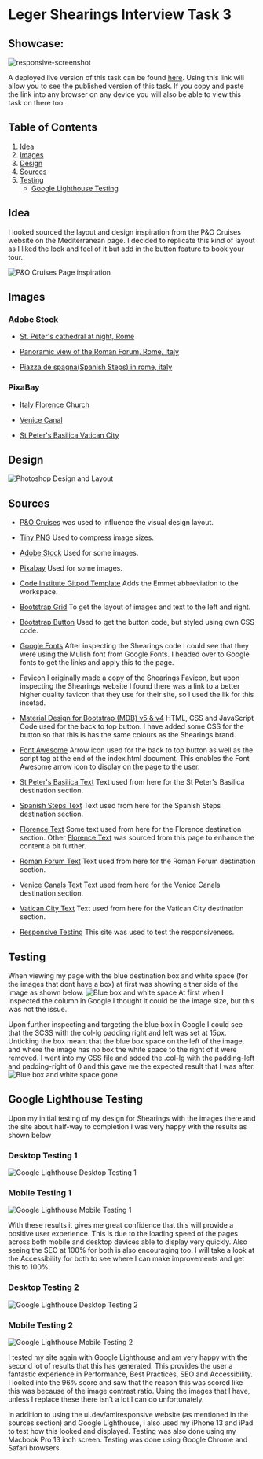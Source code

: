 # Leger Shearings Interview Task 3

## Showcase:
![responsive-screenshot](assets/images/testing/leger-shearings-responsiveness.jpg)

A deployed live version of this task can be found [here](https://andrewh1188.github.io/leger-shearings/).
Using this link will allow you to see the published version of this task. If you copy and paste the link into any browser on any device you will also be able to view this task on there too.

## Table of Contents
1. [Idea](#idea)
2. [Images](#Images)
3. [Design](#design)
4. [Sources](#sources)
5. [Testing](#testing)
    * [Google Lighthouse Testing](#google-lighthouse-testing)


## Idea
I looked sourced the layout and design inspiration from the P&O Cruises website on the Mediterranean page. I decided to replicate this kind of layout as I liked the look and feel of it but add in the button feature to book your tour.  

![P&O Cruises Page inspiration](assets/design/p-and-o-cruises-layout.png)

## Images
### Adobe Stock
* [St. Peter's cathedral at night, Rome](https://stock.adobe.com/uk/images/st-peter-s-cathedral-at-night-rome/44298623)

* [Panoramic view of the Roman Forum, Rome, Italy](https://stock.adobe.com/uk/images/panoramic-view-of-the-roman-forum-rome-italy/179316308)

* [Piazza de spagna(Spanish Steps) in rome, italy](https://stock.adobe.com/uk/images/piazza-de-spagna-spanish-steps-in-rome-italy/276263924)

### PixaBay

* [Italy Florence Church](https://pixabay.com/photos/italy-florence-church-tuscany-4256018/)

* [Venice Canal](https://pixabay.com/photos/venice-italy-city-urban-travel-2686292/)

* [St Peter's Basilica Vatican City](https://pixabay.com/photos/rome-st-peter-s-basilica-vatican-5778178/)


## Design
![Photoshop Design and Layout](assets/design/shearings-destination-page-andrew-harding.jpg)



## Sources
* [P&O Cruises](https://www.pocruises.com/cruise-destinations/mediterranean) was used to influence the visual design layout.

* [Tiny PNG](https://tinypng.com/) Used to compress image sizes.

* [Adobe Stock](https://stock.adobe.com/uk/) Used for some images.

* [Pixabay](https://pixabay.com/) Used for some images.

* [Code Institute Gitpod Template](https://github.com/Code-Institute-Org/gitpod-full-template) Adds the Emmet abbreviation to the workspace. 

* [Bootstrap Grid](https://getbootstrap.com/docs/4.0/layout/grid/) To get the layout of images and text to the left and right.

* [Bootstrap Button](https://getbootstrap.com/docs/4.0/components/buttons/) Used to get the button code, but styled using own CSS code.

* [Google Fonts](https://fonts.google.com/specimen/Mulish?query=mulish) After inspecting the Shearings code I could see that they were using the Mulish font from Google Fonts. I headed over to Google fonts to get the links and apply this to the page.

* [Favicon](https://shearings.imgix.net/Content/Shearings/images/favicons/apple-touch-icon.png) I originally made a copy of the Shearings Favicon, but upon inspecting the Shearings website I found there was a link to a better higher quality favicon that they use for their site, so I used the lik for this insetad.

* [Material Design for Bootstrap (MDB) v5 & v4](https://mdbootstrap.com/docs/standard/extended/back-to-top/) HTML, CSS and JavaScript Code used for the back to top button. I have added some CSS for the button so that this is has the same colours as the Shearings brand.

* [Font Awesome](https://fontawesome.com/icons/arrow-up?s=regular&f=classic) Arrow icon used for the back to top button as well as the script tag at the end of the index.html document. This enables the Font Awesome arrow icon to display on the page to the user.

* [St Peter's Basilica Text](https://www.rome.net/st-peters-basilica) Text used from here for the St Peter's Basilica destination section.

* [Spanish Steps Text](https://romesite.com/spanish-steps.html) Text used from here for the Spanish Steps destination section.

* [Florence Text](https://www.visitflorence.com/itineraries-in-florence/three-walking-itineraries.html) Some text used from here for the Florence destination section. Other [Florence Text](https://www.italyguides.it/en/tuscany/florence) was sourced from this page to enhance the content a bit further.

* [Roman Forum Text](https://www.rome.net/roman-forum) Text used from here for the Roman Forum destination section.

* [Venice Canals Text](https://www.goparoo.com/venice/attractions/canals/) Text used from here for the Venice Canals destination section.

* [Vatican City Text](https://www.rome.net/vatican-city) Text used from here for the Vatican City destination section.

* [Responsive Testing](https://ui.dev/amiresponsive) This site was used to test the responsiveness. 


## Testing
When viewing my page with the blue destination box and white space (for the images that dont have a box) at first  was showing either side of the image as shown below. 
![Blue box and white space](assets/images/testing/before-col-lg-targeted.jpg)
At first when I inspected the column in Google I thought it could be the image size, but this was not the issue.

Upon further inspecting and targeting the blue box in Google I could see that the SCSS with the col-lg padding right and left was set at 15px. Unticking the box meant that the blue box space on the left of the image, and where the image has no box the white space to the right of it were removed. I went into my CSS file and added the .col-lg with the padding-left and padding-right of 0 and this gave me the expected result that I was after.
![Blue box and white space gone](assets/images/testing/col-lg.jpg)

## Google Lighthouse Testing
Upon my initial testing of my design for Shearings with the images there and the site about half-way to completion I was very happy with the results as shown below

### Desktop Testing 1
![Google Lighthouse Desktop Testing 1](assets/images/testing/desktop-lighthouse-testing-1.jpg)

### Mobile Testing 1
![Google Lighthouse Mobile Testing 1](assets/images/testing/mobile-lighthouse-testing-1.jpg)

With these results it gives me great confidence that this will provide a positive user experience. This is due to the loading speed of the pages across both mobile and desktop devices able to display very quickly. Also seeing the SEO at 100% for both is also encouraging too. I will take a look at the Accessibility for both to see where I can make improvements and get this to 100%.

### Desktop Testing 2
![Google Lighthouse Desktop Testing 2](assets/images/testing/desktop-lighthouse-testing-2.jpg)

### Mobile Testing 2
![Google Lighthouse Mobile Testing 2](assets/images/testing/mobile-lighthouse-testing-2.jpg)

I tested my site again with Google Lighthouse and am very happy with the second lot of results that this has generated. This provides the user a fantastic experience in Performance, Best Practices, SEO and Accessibility. I looked into the 96% score and saw that the reason this was scored like this was because of the image contrast ratio. Using the images that I have, unless I replace these there isn't a lot I can do unfortunately. 

In addition to using the ui.dev/amiresponsive website (as mentioned in the sources section) and Google Lighthouse, I also used my iPhone 13 and iPad to test how this looked and displayed. Testing was also done using my Macbook Pro 13 inch screen. Testing was done using Google Chrome and Safari browsers.